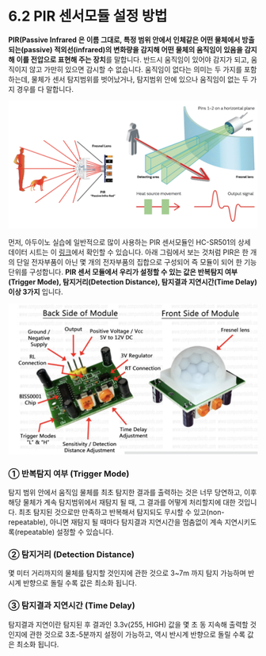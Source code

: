 # 6.2 PIR 센서모듈 설정 방법

**PIR\(Passive Infrared 은 이름 그대로, 특정 범위 안에서 인체같은 어떤 물체에서 방출되는\(passive\) 적외선\(infrared\)의 변화량을 감지해 어떤 물체의 움직임이 있음을 감지해 이를 전압으로 표현해 주는 장치**를 말합니다. 반드시 움직임이 있어야 감지가 되고, 움직이지 않고 가만히 있으면 감시할 수 없습니다. 움직임이 없다는 의미는 두 가지를 포함하는데, 물체가 센서 탐지범위를 벗어났거나, 탐지범위 안에 있으나 움직임이 없는 두 가지 경우를 다 말합니다.

![](../.gitbook/assets/image%20%2823%29.png)

먼저, 아두이노 실습에 일반적으로 많이 사용하는 PIR 센서모듈인 HC-SR501의 상세 데이터 시트는 이 [링크](https://components101.com/sensors/hc-sr501-pir-sensor)에서 확인할 수 있습니다. 아래 그림에서 보는 것처럼 PIR은 한 개의 단일 전자부품이 아닌 몇 개의 전자부품의 집합으로 구성되어 즉 모듈이 되어 한 기능단위를 구성합니다. **PIR 센서 모듈에서 우리가 설정할 수 있는 값은 반복탐지 여부\(Trigger Mode\), 탐지거리\(Detection Distance\), 탐지결과 지연시간\(Time Delay\) 이상 3가지** 입니다. 

![](../.gitbook/assets/image%20%2830%29.png)

### ① 반복탐지 여부 \(Trigger Mode\)

탐지 범위 안에서 움직임 물체를 최초 탐지한 결과를 출력하는 것은 너무 당연하고, 이후 해당 물체가 계속 탐지범위에서 재탐지 될 때, 그 결과를 어떻게 처리할지에 대한 것입니다. 최초 탐지된 것으로만 만족하고 반복해서 탐지되도 무시할 수 있고\(non-repeatable\), 아니면 재탐지 될 때마다 탐지결과 지연시간을 멈춤없이 계속 지연시키도록\(repeatable\) 설정할 수 있습니다.

### ② 탐지거리 \(Detection Distance\)

몇 미터 거리까지의 물체를 탐지할 것인지에 관한 것으로 3~7m 까지 탐지 가능하며 반시계 반향으로 돌릴 수록 값은 최소화 됩니다.

### ③ 탐지결과 지연시간 \(Time Delay\)

탐지결과 지연이란 탐지된 후 결과인 3.3v\(255, HIGH\) 값을 몇 초 동 지속해 출력할 것인지에 관한 것으로 3초-5분까지 설정이 가능하고, 역시 반시계 반향으로 돌릴 수록 값은 최소화 됩니다.




